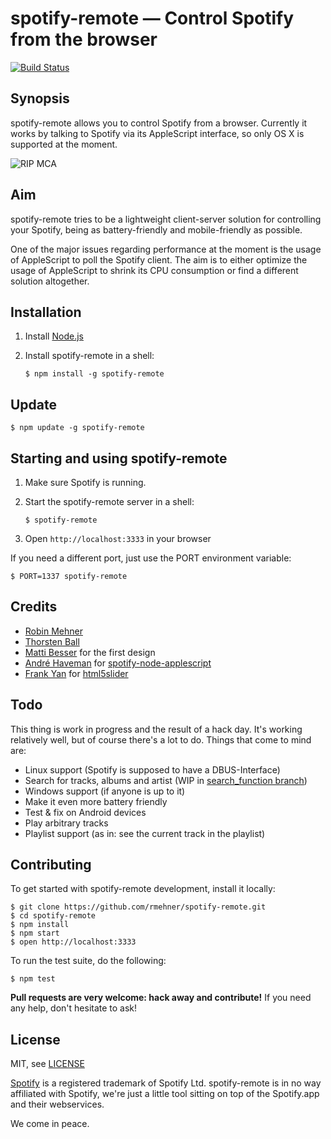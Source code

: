 # spotify-remote — Control Spotify from the browser

[![Build Status](https://travis-ci.org/rmehner/spotify-remote.png?branch=master)](https://travis-ci.org/rmehner/spotify-remote)

## Synopsis

spotify-remote allows you to control Spotify from a browser. Currently it works
by talking to Spotify via its AppleScript interface, so only OS X is supported
at the moment.

![RIP MCA](http://coding-robin.de/images/pictures/spotify-remote.png)

## Aim

spotify-remote tries to be a lightweight client-server solution for controlling
your Spotify, being as battery-friendly and mobile-friendly as possible.

One of the major issues regarding performance at the moment is the usage of
AppleScript to poll the Spotify client. The aim is to either optimize the usage
of AppleScript to shrink its CPU consumption or find a different solution
altogether.

## Installation

1. Install [Node.js](http://nodejs.org/)
2. Install spotify-remote in a shell:

    ```
    $ npm install -g spotify-remote
    ```

## Update

```
$ npm update -g spotify-remote
```

## Starting and using spotify-remote

1. Make sure Spotify is running.
2. Start the spotify-remote server in a shell:

    ```
    $ spotify-remote
    ```
3. Open `http://localhost:3333` in your browser

If you need a different port, just use the PORT environment variable:

```
$ PORT=1337 spotify-remote
```

## Credits

* [Robin Mehner](http://coding-robin.de)
* [Thorsten Ball](http://mrnugget.github.com)
* [Matti Besser](http://mattibesser.com) for the first design
* [André Haveman](https://github.com/andrehaveman) for [spotify-node-applescript](https://github.com/andrehaveman/spotify-node-applescript)
* [Frank Yan](https://github.com/fryn) for [html5slider](https://github.com/fryn/html5slider)

## Todo

This thing is work in progress and the result of a hack day. It's working relatively
well, but of course there's a lot to do. Things that come to mind are:

* Linux support (Spotify is supposed to have a DBUS-Interface)
* Search for tracks, albums and artist (WIP in [search_function branch](https://github.com/rmehner/spotify-remote/tree/add_search_function))
* Windows support (if anyone is up to it)
* Make it even more battery friendly
* Test & fix on Android devices
* Play arbitrary tracks
* Playlist support (as in: see the current track in the playlist)

## Contributing

To get started with spotify-remote development, install it locally:

```
$ git clone https://github.com/rmehner/spotify-remote.git
$ cd spotify-remote
$ npm install
$ npm start
$ open http://localhost:3333
```

To run the test suite, do the following:

```
$ npm test
```

**Pull requests are very welcome: hack away and contribute!** If you need any
help, don't hesitate to ask!

## License

MIT, see [LICENSE](LICENSE)

[Spotify](http://www.spotify.com) is a registered trademark of Spotify Ltd.
spotify-remote is in no way affiliated with Spotify, we're just a little
tool sitting on top of the Spotify.app and their webservices.

We come in peace.
